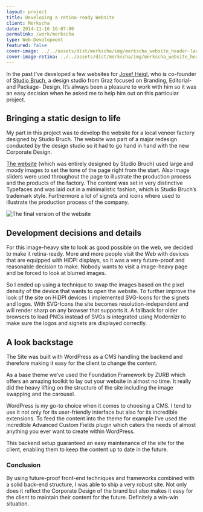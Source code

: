 ```yaml
---
layout: project
title: Developing a retina-ready Website
client: Merkscha
date: 2014-11-16 16:07:00
permalink: /work/merkscha
type: Web-Development
featured: false
cover-image: ../../assets/dist/merkscha/img/merkscha_website_header-large.png
cover-image-retina: ../../assets/dist/merkscha/img/merkscha_website_header-large_x2.png
---
```


In the past I&#x2019;ve developed a few websites for [Josef Heigl](http://josefheigl.com), who is co-founder of [Studio Bruch](http://studiobruch.com), a design studio from Graz focused on Branding, Editorial- and Package- Design. It&#x2019;s always been a pleasure to work with him so it was an easy decision when he asked me to help him out on this particular project.

## Bringing a static design to life

My part in this project was to develop the website for a local veneer factory designed by Studio Bruch. The website was part of a major redesign conducted by the design studio so it had to go hand in hand with the new Corporate Design. 

[The website](http://merkscha.at) (which was entirely designed by Studio Bruch) used large and moody images to set the tone of the page right from the start. Also image sliders were used throughout the page to illustrate the production process and the products of the factory. The content was set in very distinctive Typefaces and was laid out in a minimalistic fashion, which is Studio Bruch&#x2019;s trademark style. Furthermore a lot of signets and icons where used to illustrate the production process of the company.

<img class="post-img" src="../../assets/dist/merkscha/img/website_mockup_macbook.jpg" alt="The final version of the website" srcset="../../assets/dist/merkscha/img/website_mockup_macbook-small.jpg 250w, ../../assets/dist/merkscha/img/website_mockup_macbook-medium.jpg 500w, ../../assets/dist/merkscha/img/website_mockup_macbook-large.jpg 700w" sizes="(min-width: 31.25em) 66vw, (min-width: 56.25em) 50vw, 100vw">

## Development decisions and details

For this image-heavy site to look as good possible on the web, we decided to make it retina-ready. More and more people visit the Web with devices that are equipped with HiDPI displays, so it was a very future-proof and reasonable decision to make. Nobody wants to visit a image-heavy page and be forced to look at blurred images.

So I ended up using a technique to swap the images based on the pixel density of the device that wants to open the website. To further improve the look of the site on HiDPI devices I implemented SVG-Icons for the signets and logos. With SVG-Icons the site becomes resolution-independent and will render sharp on any browser that supports it. A fallback for older browsers to load PNGs instead of SVGs is integrated using Modernizr to make sure the logos and signets are displayed correctly.

## A look backstage
 
The Site was built with WordPress as a CMS handling the backend and therefore making it easy for the client to change the content. 

As a base theme we&#x2019;ve used the Foundation Framework by ZURB which offers an amazing toolkit to lay out your website in almost no time. It really did the heavy lifting on the structure of the site including the image swapping and the carousel. 

WordPress is my go-to choice when it comes to choosing a CMS. I tend to use it not only for its user-friendly interface but also for its incredible extensions. To feed the content into the theme for example I&#x2019;ve used the incredible Advanced Custom Fields plugin which caters the needs of almost anything you ever want to create within WordPress. 

This backend setup guaranteed an easy maintenance of the site for the client, enabling them to keep the content up to date in the future.

### Conclusion

By using future-proof front-end techniques and frameworks combined with a solid back-end structure, I was able to ship a very robust site. Not only does it reflect the Corporate Design of the brand but also makes it easy for the client to maintain their content for the future. Definitely a win-win situation.